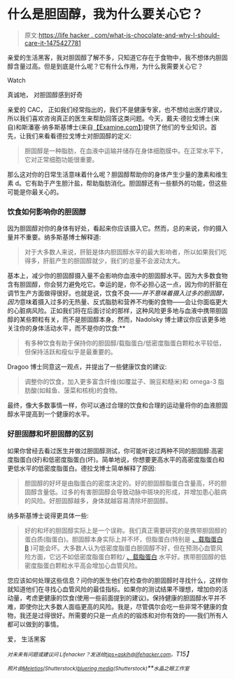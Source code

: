 # 什么是胆固醇，我为什么要关心它？

> 原文:[https://life hacker . com/what-is-chocolate-and-why-I-should-care-it-1475427781](https://lifehacker.com/what-is-cholesterol-and-why-should-i-care-about-it-1475427781)

亲爱的生活黑客，我对胆固醇了解不多，只知道它存在于食物中，我不想体内胆固醇含量过高。但是到底是什么呢？它有什么作用，为什么我需要关心它？

Watch

真诚地，
对胆固醇感到好奇

亲爱的 CAC，
正如我们经常指出的，我们不是健康专家，也不想给出医疗建议，所以我们喜欢咨询真正的医生来帮助回答这类问题。今天，戴夫·德拉戈博士(来自)和斯潘塞·纳多斯基博士(来自[【Examine.com】](http://examine.com/))提供了他们的专业知识。首先，让我们来看看德拉戈博士对胆固醇的定义:

> 胆固醇是一种脂肪，在血液中运输并储存在身体细胞膜中。在正常水平下，它对正常细胞功能很重要。

那么这对你的日常生活意味着什么呢？胆固醇帮助你的身体产生少量的激素和维生素 d。它有助于产生胆汁盐，帮助脂肪消化。胆固醇还有一些额外的功能，但这些可能是你最关心的。

### 饮食如何影响你的胆固醇

因为胆固醇对你的身体有好处，看起来你应该摄入它。然而，总的来说，你的摄入量并不重要。纳多斯基博士解释道:

> 对于大多数人来说，肝脏是体内胆固醇水平的最大影响者，所以如果我们吃得多，肝脏产生的胆固醇就少，我们的总量不会波动太大。

基本上，减少你的胆固醇摄入量不会影响你血液中的胆固醇水平。因为大多数食物含有胆固醇，你会努力避免吃它。幸运的是，你不必担心这一点，因为你的肝脏在调节生产方面做得很好。也就是说，饮食不良——*并不意味着摄入过多的胆固醇，因为*意味着摄入过多的无热量、反式脂肪和营养不均衡的食物——会让你面临更大的心脏病风险。正如我们将在后面讨论的那样，这种风险更多地与血液中携带胆固醇的某些颗粒有关，而不是胆固醇本身。然而，Nadolsky 博士建议你应该更多地关注你的身体活动水平，而不是你的饮食:**

> 有多种饮食有助于保持你的胆固醇/载脂蛋白/低密度脂蛋白颗粒水平较低，但保持活跃和瘦似乎是最重要的。

Dragoo 博士同意这一观点，并提出了一些健康饮食的建议:

> 调整你的饮食，加入更多富含纤维(如覆盆子、豌豆和糙米)和 omega-3 脂肪酸(如鲑鱼、菠菜和核桃)的食物。

最终，像大多数事情一样，你可以通过合理的饮食和合理的运动量将你的血液胆固醇水平提高到一个健康的水平。

### 好胆固醇和坏胆固醇的区别

如果你曾经去看过医生并做过胆固醇测试，你可能听说过两种不同的胆固醇:高密度脂蛋白(好)和低密度脂蛋白(坏)。简单地说，你想要更高水平的高密度脂蛋白和更低水平的低密度脂蛋白。德拉戈博士简单解释了原因:

> 胆固醇的好坏是由脂蛋白的密度决定的。好的胆固醇脂蛋白含量高，坏的胆固醇含量低。过多的有害胆固醇会导致动脉中斑块的形成，并增加患心脏病的风险。好胆固醇越多，身体就越容易清除坏胆固醇。

纳多斯基博士说得更具体一些:

> 好的和坏的胆固醇实际上是一个误称。我们真正需要研究的是携带胆固醇的蛋白质(脂蛋白)。胆固醇本身实际上并不坏，但脂蛋白(特别是 [、载脂蛋白 B](http://en.wikipedia.org/wiki/ApoB) )可能会坏。大多数人认为低密度脂蛋白胆固醇不好，但在预测心血管风险方面，它远不如低密度脂蛋白颗粒/ [、载脂蛋白](http://en.wikipedia.org/wiki/ApoB) 水平好。携带胆固醇的低密度脂蛋白颗粒水平高会增加心血管风险。

您应该如何处理这些信息？问你的医生他们在检查你的胆固醇时寻找什么，这样你就知道他们在寻找心血管风险的最佳指标。如果你的测试结果不理想，增加你的活动量，考虑更健康的饮食(使用一些前面提到的建议)。保持健康的胆固醇水平并不难，即使你比大多数人面临更高的风险。我是，尽管偶尔会吃一些非常不健康的食物，我还是过得很好。所需要的只是一点点的的锻炼和对你有效的——我们所有人都可以做到的事情。

爱，
生活黑客

*<small>对未来有问题或建议问 Lifehacker？发送给</small>*[*<small>tips+asklh@lifehacker.com</small>*](mailto:tips+asklh@lifehacker.com)*<small>。</small>T15】*

*<small>照片由</small>*[*<small>Meletios</small>*](http://www.shutterstock.com/pic.mhtml?id=68265346)*<small>(Shutterstock)</small>*[*<small>bluering media</small>*](http://www.shutterstock.com/pic.mhtml?id=141161464)*<small>(Shutterstock)</small>**<small>水晶之眼工作室</small>*
